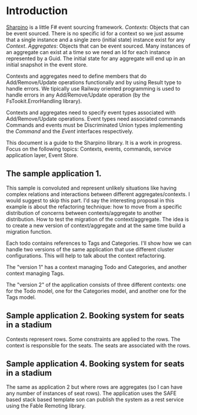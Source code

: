 # Introduction

[Sharpino](https://github.com/tonyx/Micro_ES_FSharp_Lib) is a little F# event sourcing framework.
_Contexts_:  Objects that can be event sourced. There is no specific id for a context so we just assume that a single instance and a single zero (initial state) instance exist for any _Context_.
_Aggregates_: Objects that can be event sourced. Many instances of an aggregate can exist at a time so we need an Id for each instance represented by a Guid. The initial state for any aggregate will end up in an initial snapshot in the event store.

Contexts and aggregates need to define members that do Add/Remove/Update operations functionally and by using Result type to handle errors. We tipically use Railway oriented programming is used to handle errors in any Add/Remove/Update operation (by the FsTookit.ErrorHandling library).

Contexts and aggregates need to specify event types associated with Add/Remove/Update operations. 
Event types need associated commands
Commands and events must be Discriminated Union types implementing the _Command_ and the _Event_ interfaces respectively.

This document is a guide to the Sharpino library. It is a work in progress.
Focus on the following topics:
Contexts, events, commands, service application layer, Event Store.

## The sample application 1.

This sample is convoluted and represent unlikely situations like having complex relations and interactions between different aggregates/contexts. I would suggest to 
skip this part. I'd say the interesting proposal in this example is about the refactoring technique: how to move from a specific distribution of concerns between contexts/aggregate to another distribution.
How to test the migration of the context/aggregate.
The idea is to create a new version of context/aggregate and at the same time build a migration function.

Each todo contains references to Tags and Categories.
I'll show how we can handle two versions of the same application that use different cluster configurations. This will help to talk about the context refactoring.

The "version 1" has a context managing Todo and Categories, and another context managing Tags.

The "version 2" of the application consists of three different contexts: one for the Todo model, one for the Categories model, and another one for the Tags model.

## Sample application 2. Booking system for seats in a stadium
Contexts represent rows. Some constraints are applied to the rows. The context is responsible for the seats. The seats are associated with the rows.

## Sample application 4. Booking system for seats in a stadium
The same as application 2 but where rows are aggregates (so I can have any number of instances of seat rows). The application uses the SAFE based stack based template son can publish the system as a rest service using the Fable Remoting library.